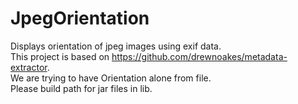 # JpegOrientation
Displays orientation of jpeg images using exif data.  
This project is based on https://github.com/drewnoakes/metadata-extractor.  
We are trying to have Orientation alone from file.  
Please build path for jar files in lib.   
